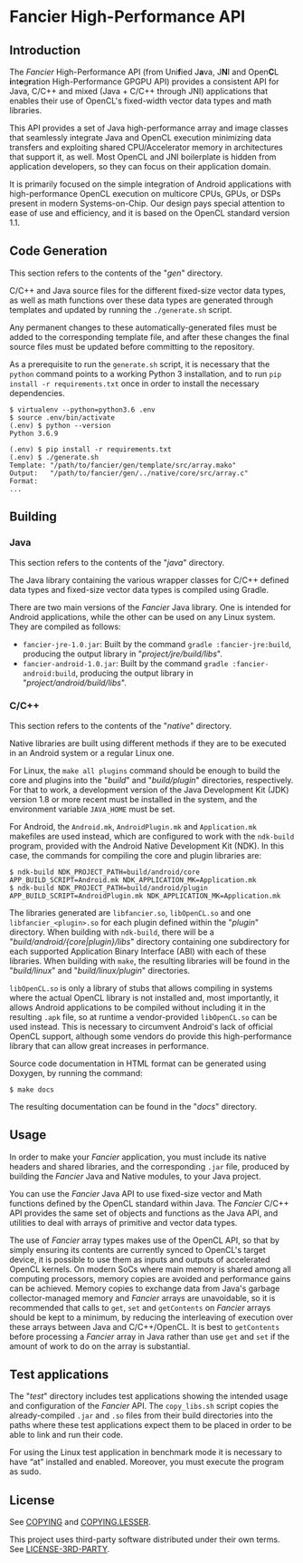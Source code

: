 ﻿# Fancier High-Performance API

## Introduction

The _Fancier_ High-Performance API (from Uni**f**ied J**a**va, J**N**I and Open**C**L
**i**nt**e**g**r**ation High-Performance GPGPU API) provides a consistent API for Java, C/C++ and
mixed (Java + C/C++ through JNI) applications that enables their use of OpenCL's fixed-width vector
data types and math libraries.

This API provides a set of Java high-performance array and image classes that seamlessly integrate
Java and OpenCL execution minimizing data transfers and exploiting shared CPU/Accelerator memory in
architectures that support it, as well. Most OpenCL and JNI boilerplate is hidden from application
developers, so they can focus on their application domain.

It is primarily focused on the simple integration of Android applications with high-performance
OpenCL execution on multicore CPUs, GPUs, or DSPs present in modern Systems-on-Chip. Our design pays
special attention to ease of use and efficiency, and it is based on the OpenCL standard version 1.1.

## Code Generation

This section refers to the contents of the "_gen_" directory.

C/C++ and Java source files for the different fixed-size vector data types, as well as math
functions over these data types are generated through templates and updated by running the
`./generate.sh` script.

Any permanent changes to these automatically-generated files must be added to the corresponding
template file, and after these changes the final source files must be updated before committing to
the repository.

As a prerequisite to run the `generate.sh` script, it is necessary that the `python` command points
to a working Python 3 installation, and to run `pip install -r requirements.txt` once in order to
install the necessary dependencies.

```
$ virtualenv --python=python3.6 .env
$ source .env/bin/activate
(.env) $ python --version
Python 3.6.9

(.env) $ pip install -r requirements.txt
(.env) $ ./generate.sh
Template: "/path/to/fancier/gen/template/src/array.mako"
Output:   "/path/to/fancier/gen/../native/core/src/array.c"
Format:
...
```

## Building

### Java

This section refers to the contents of the "_java_" directory.

The Java library containing the various wrapper classes for C/C++ defined data types and fixed-size
vector data types is compiled using Gradle.

There are two main versions of the _Fancier_ Java library. One is intended for Android
applications, while the other can be used on any Linux system. They are compiled as follows:

- `fancier-jre-1.0.jar`: Built by the command `gradle :fancier-jre:build`, producing the output
library in "_project/jre/build/libs_".
- `fancier-android-1.0.jar`: Built by the command `gradle :fancier-android:build`, producing the
output library in "_project/android/build/libs_".

### C/C++

This section refers to the contents of the "_native_" directory.

Native libraries are built using different methods if they are to be executed in an Android system
or a regular Linux one.

For Linux, the `make all plugins` command should be enough to build the core and plugins into the
"_build_" and "_build/plugin_" directories, respectively. For that to work, a development version of
the Java Development Kit (JDK) version 1.8 or more recent must be installed in the system, and the
environment variable `JAVA_HOME` must be set.

For Android, the `Android.mk`, `AndroidPlugin.mk` and `Application.mk` makefiles are used instead,
which are configured to work with the `ndk-build` program, provided with the Android Native
Development Kit (NDK). In this case, the commands for compiling the core and plugin libraries are:
```
$ ndk-build NDK_PROJECT_PATH=build/android/core APP_BUILD_SCRIPT=Android.mk NDK_APPLICATION_MK=Application.mk
$ ndk-build NDK_PROJECT_PATH=build/android/plugin APP_BUILD_SCRIPT=AndroidPlugin.mk NDK_APPLICATION_MK=Application.mk
```

The libraries generated are `libfancier.so`, `libOpenCL.so` and one `libfancier_<plugin>.so` for
each plugin defined within the "_plugin_" directory. When building with `ndk-build`, there will be
a "_build/android/{core|plugin}/libs_" directory containing one subdirectory for each supported
Application Binary Interface (ABI) with each of these libraries. When building with `make`, the
resulting libraries will be found in the "_build/linux_" and "_build/linux/plugin_" directories.

`libOpenCL.so` is only a library of stubs that allows compiling in systems where the actual OpenCL
library is not installed and, most importantly, it allows Android applications to be compiled
without including it in the resulting `.apk` file, so at runtime a vendor-provided `libOpenCL.so`
can be used instead. This is necessary to circumvent Android's lack of official OpenCL support,
although some vendors do provide this high-performance library that can allow great increases in
performance.

Source code documentation in HTML format can be generated using Doxygen, by running the command:
```
$ make docs
```

The resulting documentation can be found in the "_docs_" directory.

## Usage

In order to make your _Fancier_ application, you must include its native headers and shared
libraries, and the corresponding `.jar` file, produced by building the _Fancier_ Java and Native
modules, to your Java project.

You can use the _Fancier_ Java API to use fixed-size vector and Math functions defined by the
OpenCL standard within Java. The _Fancier_ C/C++ API provides the same set of objects and functions
as the Java API, and utilities to deal with arrays of primitive and vector data types.

The use of _Fancier_ array types makes use of the OpenCL API, so that by simply ensuring its
contents are currently synced to OpenCL's target device, it is possible to use them as inputs and
outputs of accelerated OpenCL kernels. On modern SoCs where main memory is shared among all
computing processors, memory copies are avoided and performance gains can be achieved. Memory
copies to exchange data from Java's garbage collector-managed memory and _Fancier_ arrays are
unavoidable, so it is recommended that calls to `get`, `set` and `getContents` on _Fancier_ arrays
should be kept to a minimum, by reducing the interleaving of execution over these arrays between
Java and C/C++/OpenCL. It is best to `getContents` before processing a _Fancier_ array in Java
rather than use `get` and `set` if the amount of work to do on the array is substantial.

## Test applications

The "_test_" directory includes test applications showing the intended usage and configuration of
the _Fancier_ API. The `copy_libs.sh` script copies the already-compiled `.jar` and `.so` files from
their build directories into the paths where these test applications expect them to be placed in
order to be able to link and run their code.

For using the Linux test application in benchmark mode it is necessary to have “at” installed and enabled. Moreover, you must execute the program as sudo.

## License

See [COPYING](COPYING.txt) and [COPYING.LESSER](COPYING.LESSER.txt).

This project uses third-party software distributed under their own terms. See
[LICENSE-3RD-PARTY](LICENSE-3RD-PARTY.txt).

